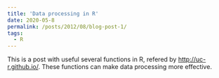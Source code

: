 ```yaml
---
title: 'Data processing in R'
date: 2020-05-8
permalink: /posts/2012/08/blog-post-1/
tags:
  - R
---
```


This is a post with useful several functions in R, refered by http://uc-r.github.io/. These functions can make data processing more effective.
